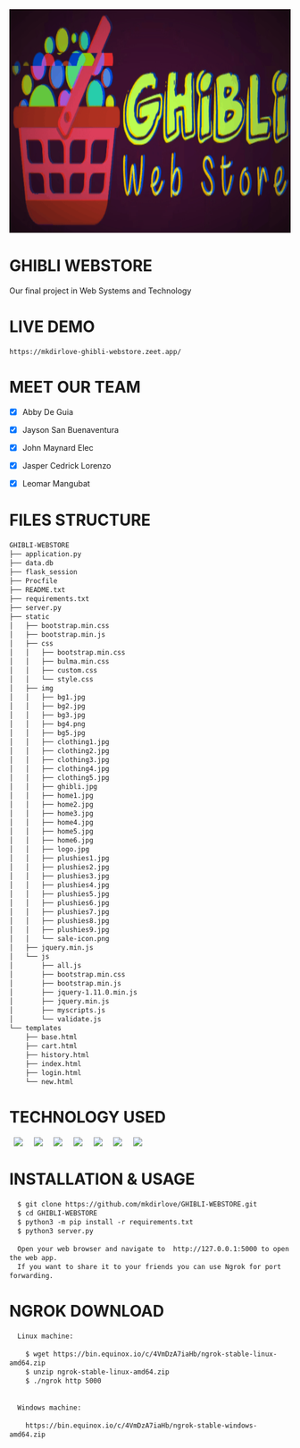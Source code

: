 <img src="https://raw.githubusercontent.com/mkdirlove/GHIBLI-WEBSTORE/main/logo.gif" height="400px" width="900px">

# GHIBLI WEBSTORE

Our final project in Web Systems and Technology 

# LIVE DEMO 

	https://mkdirlove-ghibli-webstore.zeet.app/

# MEET OUR TEAM

- [x] Abby De Guia
- [x] Jayson San Buenaventura
- [x] John Maynard Elec
- [x] Jasper Cedrick Lorenzo
- [x] Leomar Mangubat

      
# FILES STRUCTURE

	GHIBLI-WEBSTORE
	├── application.py
	├── data.db
	├── flask_session
	├── Procfile
	├── README.txt
	├── requirements.txt
	├── server.py
	├── static
	│   ├── bootstrap.min.css
	│   ├── bootstrap.min.js
	│   ├── css
	│   │   ├── bootstrap.min.css
	│   │   ├── bulma.min.css
	│   │   ├── custom.css
	│   │   └── style.css
	│   ├── img
	│   │   ├── bg1.jpg
	│   │   ├── bg2.jpg
	│   │   ├── bg3.jpg
	│   │   ├── bg4.png
	│   │   ├── bg5.jpg
	│   │   ├── clothing1.jpg
	│   │   ├── clothing2.jpg
	│   │   ├── clothing3.jpg
	│   │   ├── clothing4.jpg
	│   │   ├── clothing5.jpg
	│   │   ├── ghibli.jpg
	│   │   ├── home1.jpg
	│   │   ├── home2.jpg
	│   │   ├── home3.jpg
	│   │   ├── home4.jpg
	│   │   ├── home5.jpg
	│   │   ├── home6.jpg
	│   │   ├── logo.jpg
	│   │   ├── plushies1.jpg
	│   │   ├── plushies2.jpg
	│   │   ├── plushies3.jpg
	│   │   ├── plushies4.jpg
	│   │   ├── plushies5.jpg
	│   │   ├── plushies6.jpg
	│   │   ├── plushies7.jpg
	│   │   ├── plushies8.jpg
	│   │   ├── plushies9.jpg
	│   │   └── sale-icon.png
	│   ├── jquery.min.js
	│   └── js
	│       ├── all.js
	│       ├── bootstrap.min.css
	│       ├── bootstrap.min.js
	│       ├── jquery-1.11.0.min.js
	│       ├── jquery.min.js
	│       ├── myscripts.js
	│       └── validate.js
	└── templates
	    ├── base.html
	    ├── cart.html
	    ├── history.html
	    ├── index.html
	    ├── login.html
	    └── new.html


# TECHNOLOGY USED

&nbsp;&nbsp;<img src="https://img.shields.io/badge/HTML5-E34F26?style=for-the-badge&logo=html5&logoColor=white" />&nbsp;&nbsp;&nbsp;&nbsp; <img src="https://img.shields.io/badge/CSS3-1572B6?style=for-the-badge&logo=css3&logoColor=white" />&nbsp;&nbsp;&nbsp;&nbsp; <img src="https://img.shields.io/badge/Bootstrap-563D7C?style=for-the-badge&logo=bootstrap&logoColor=white" />&nbsp;&nbsp;&nbsp;&nbsp; <img src="https://img.shields.io/badge/JavaScript-F7DF1E?style=for-the-badge&logo=javascript&logoColor=black" />&nbsp;&nbsp;&nbsp;&nbsp; <img src="https://img.shields.io/badge/Python-FFD43B?style=for-the-badge&logo=python&logoColor=darkgreen" />&nbsp;&nbsp;&nbsp;&nbsp; <img src="https://img.shields.io/badge/Flask-000000?style=for-the-badge&logo=flask&logoColor=white" />&nbsp;&nbsp;&nbsp;&nbsp; <img src="https://img.shields.io/badge/SQLite-07405E?style=for-the-badge&logo=sqlite&logoColor=white" />


# INSTALLATION & USAGE

      $ git clone https://github.com/mkdirlove/GHIBLI-WEBSTORE.git
      $ cd GHIBLI-WEBSTORE
      $ python3 -m pip install -r requirements.txt
      $ python3 server.py
      
      Open your web browser and navigate to  http://127.0.0.1:5000 to open the web app.
      If you want to share it to your friends you can use Ngrok for port forwarding.
      
      
# NGROK DOWNLOAD
      
      Linux machine:
		
		$ wget https://bin.equinox.io/c/4VmDzA7iaHb/ngrok-stable-linux-amd64.zip
		$ unzip ngrok-stable-linux-amd64.zip
		$ ./ngrok http 5000
      
      
      Windows machine:
      		
		https://bin.equinox.io/c/4VmDzA7iaHb/ngrok-stable-windows-amd64.zip
 
<!-- 
# PREVIEW

![GHIBLI WEBSTORE](https://raw.githubusercontent.com/mkdirlove/GHIBLI-WEBSTORE/main/home.png)



# LOGIN FORM

![GHIBLI WEBSTORE](https://raw.githubusercontent.com/mkdirlove/GHIBLI-WEBSTORE/main/login.png)



# REGISTRATION FORM

![GHIBLI WEBSTORE](https://raw.githubusercontent.com/mkdirlove/GHIBLI-WEBSTORE/main/reg.png)



# MODAL CART

![GHIBLI WEBSTORE](https://raw.githubusercontent.com/mkdirlove/GHIBLI-WEBSTORE/main/cart.png)



# PURCHASE HISTORY
![GHIBLI WEBSTORE](https://raw.githubusercontent.com/mkdirlove/GHIBLI-WEBSTORE/main/history.png)

-->
